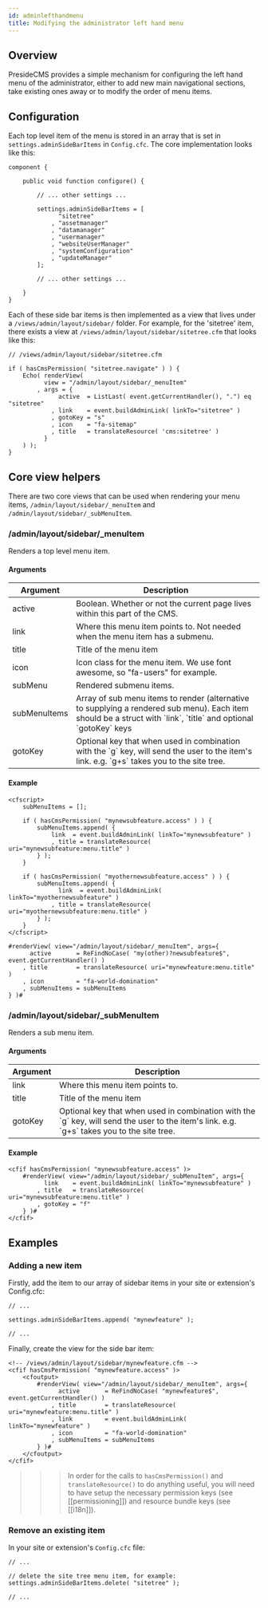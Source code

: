 ```yaml
---
id: adminlefthandmenu
title: Modifying the administrator left hand menu
---
```


## Overview

PresideCMS provides a simple mechanism for configuring the left hand menu of the administrator, either to add new main navigational sections, take existing ones away or to modify the order of menu items.

## Configuration

Each top level item of the menu is stored in an array that is set in `settings.adminSideBarItems` in `Config.cfc`. The core implementation looks like this:

```luceescript
component {

    public void function configure() {
        
        // ... other settings ...

        settings.adminSideBarItems = [
              "sitetree"
            , "assetmanager"
            , "datamanager"
            , "usermanager"
            , "websiteUserManager"
            , "systemConfiguration"
            , "updateManager"
        ];

        // ... other settings ...

    }
}
```

Each of these side bar items is then implemented as a view that lives under a `/views/admin/layout/sidebar/` folder. For example, for the 'sitetree' item, there exists a view at `/views/admin/layout/sidebar/sitetree.cfm` that looks like this:

```luceescript
// /views/admin/layout/sidebar/sitetree.cfm

if ( hasCmsPermission( "sitetree.navigate" ) ) {
    Echo( renderView(
          view = "/admin/layout/sidebar/_menuItem"
        , args = {
              active  = ListLast( event.getCurrentHandler(), ".") eq "sitetree"
            , link    = event.buildAdminLink( linkTo="sitetree" )
            , gotoKey = "s"
            , icon    = "fa-sitemap"
            , title   = translateResource( 'cms:sitetree' )
          }
    ) );
}
```

## Core view helpers

There are two core views that can be used when rendering your menu items, `/admin/layout/sidebar/_menuItem` and `/admin/layout/sidebar/_subMenuItem`.

### /admin/layout/sidebar/_menuItem

Renders a top level menu item.

#### Arguments

<div class="table-responsive">
	<table class="table">
		<thead>
			<tr>
				<th>Argument</th>
				<th>Description</th>
			</tr>
		</thead>
		<tbody>
			<tr><td>active</td>        <td>Boolean. Whether or not the current page lives within this part of the CMS.</td></tr>
			<tr><td>link</td>          <td>Where this menu item points to. Not needed when the menu item has a submenu.</td></tr>
			<tr><td>title</td>         <td>Title of the menu item</td></tr>
			<tr><td>icon</td>          <td>Icon class for the menu item. We use font awesome, so "fa-users" for example.</td></tr>
			<tr><td>subMenu</td>       <td>Rendered submenu items.</td></tr>
			<tr><td>subMenuItems</td>  <td>Array of sub menu items to render (alternative to supplying a rendered sub menu). Each item should be a struct with `link`, `title` and optional `gotoKey` keys</td></tr>
			<tr><td>gotoKey</td>       <td>Optional key that when used in combination with the `g` key, will send the user to the item's link. e.g. `g+s` takes you to the site tree.</td></tr>
		</tbody>
	</table>
</div>

#### Example

```lucee
<cfscript>
    subMenuItems = [];

    if ( hasCmsPermission( "mynewsubfeature.access" ) ) {
        subMenuItems.append( {
            link  = event.buildAdminLink( linkTo="mynewsubfeature" ) 
            , title = translateResource( uri="mynewsubfeature:menu.title" )
        } );
    }

    if ( hasCmsPermission( "myothernewsubfeature.access" ) ) {
        subMenuItems.append( {
              link  = event.buildAdminLink( linkTo="myothernewsubfeature" ) 
            , title = translateResource( uri="myothernewsubfeature:menu.title" )
        } );
    }
</cfscript>

#renderView( view="/admin/layout/sidebar/_menuItem", args={
      active       = ReFindNoCase( "my(other)?newsubfeature$", event.getCurrentHandler() )
    , title        = translateResource( uri="mynewfeature:menu.title" )
    , icon         = "fa-world-domination"
    , subMenuItems = subMenuItems
} )#
```

### /admin/layout/sidebar/_subMenuItem

Renders a sub menu item.

#### Arguments

<div class="table-responsive">
	<table class="table">
		<thead>
			<tr>
				<th>Argument</th>
				<th>Description</th>
			</tr>
		</thead>
		<tbody>
			<tr><td>link</td>    <td>Where this menu item points to.</td></tr>
			<tr><td>title</td>   <td>Title of the menu item</td></tr>
			<tr><td>gotoKey</td> <td>Optional key that when used in combination with the `g` key, will send the user to the item's link. e.g. `g+s` takes you to the site tree.</td></tr>
		</tbody>
	</table>
</div>

#### Example

```lucee
<cfif hasCmsPermission( "mynewsubfeature.access" )>
    #renderView( view="/admin/layout/sidebar/_subMenuItem", args={
          link    = event.buildAdminLink( linkTo="mynewsubfeature" )
        , title   = translateResource( uri="mynewsubfeature:menu.title" )
        , gotoKey = "f"
    } )#
</cfif>
```

## Examples

### Adding a new item

Firstly, add the item to our array of sidebar items in your site or extension's Config.cfc:

```luceescript
// ...

settings.adminSideBarItems.append( "mynewfeature" );

// ...
```

Finally, create the view for the side bar item:

```lucee
<!-- /views/admin/layout/sidebar/mynewfeature.cfm -->
<cfif hasCmsPermission( "mynewfeature.access" )>
    <cfoutput>
        #renderView( view="/admin/layout/sidebar/_menuItem", args={
              active       = ReFindNoCase( "mynewfeature$", event.getCurrentHandler() )
            , title        = translateResource( uri="mynewfeature:menu.title" )
            , link         = event.buildAdminLink( linkTo="mynewfeature" )
            , icon         = "fa-world-domination"
            , subMenuItems = subMenuItems
        } )#
    </cfoutput>
</cfif>
```

>>> In order for the calls to `hasCmsPermission()` and `translateResource()` to do anything useful, you will need to have setup the necessary permission keys (see [[permissioning]]) and resource bundle keys (see [[i18n]]).

### Remove an existing item

In your site or extension's `Config.cfc` file:

```luceescript
// ...

// delete the site tree menu item, for example:
settings.adminSideBarItems.delete( "sitetree" );

// ...
```